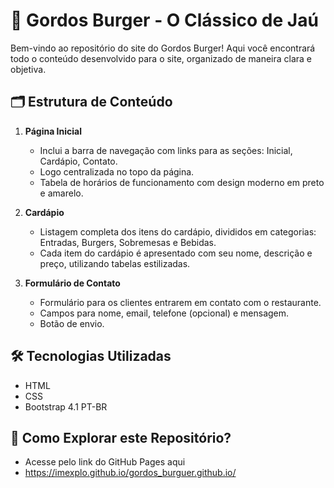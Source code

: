 # 🍔 Gordos Burger - O Clássico de Jaú

Bem-vindo ao repositório do site do Gordos Burger! Aqui você encontrará todo o conteúdo desenvolvido para o site, organizado de maneira clara e objetiva.

## 🗂 Estrutura de Conteúdo

1. **Página Inicial**
   - Inclui a barra de navegação com links para as seções: Inicial, Cardápio, Contato.
   - Logo centralizada no topo da página.
   - Tabela de horários de funcionamento com design moderno em preto e amarelo.

2. **Cardápio**
   - Listagem completa dos itens do cardápio, divididos em categorias: Entradas, Burgers, Sobremesas e Bebidas.
   - Cada item do cardápio é apresentado com seu nome, descrição e preço, utilizando tabelas estilizadas.

3. **Formulário de Contato**
   - Formulário para os clientes entrarem em contato com o restaurante.
   - Campos para nome, email, telefone (opcional) e mensagem.
   - Botão de envio.

## 🛠️ Tecnologias Utilizadas

- HTML
- CSS
- Bootstrap 4.1 PT-BR

## 🚀 Como Explorar este Repositório?

- Acesse pelo link do GitHub Pages aqui
- https://imexplo.github.io/gordos_burguer.github.io/


